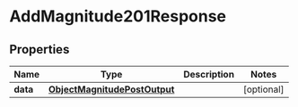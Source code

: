 

# AddMagnitude201Response


## Properties

| Name | Type | Description | Notes |
|------------ | ------------- | ------------- | -------------|
|**data** | [**ObjectMagnitudePostOutput**](ObjectMagnitudePostOutput.md) |  |  [optional] |



